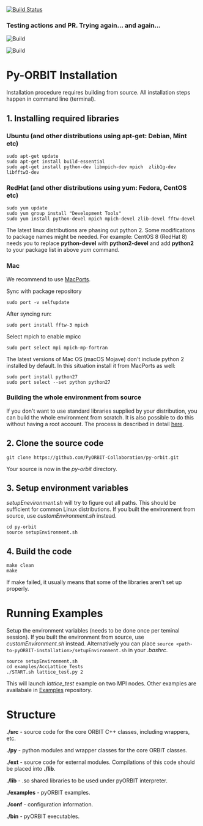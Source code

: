 [![Build Status](https://travis-ci.org/PyORBIT-Collaboration/py-orbit.svg?branch=master)](https://travis-ci.org/PyORBIT-Collaboration/py-orbit)

### Testing actions and PR. Trying again... and again...
![Build](https://github.com/azukov/py-orbit/actions/workflows/compilation.yml/badge.svg)

![Build](../../actions/workflows/compilation.yml/badge.svg)

# Py-ORBIT  Installation

Installation procedure requires building from source.
All installation steps happen in command line (terminal).

## 1. Installing required libraries

### Ubuntu (and other distributions using apt-get: Debian, Mint etc)
```shell
sudo apt-get update
sudo apt-get install build-essential
sudo apt-get install python-dev libmpich-dev mpich  zlib1g-dev libfftw3-dev
```

### RedHat (and other distributions using yum: Fedora, CentOS etc)
```shell
sudo yum update
sudo yum group install "Development Tools"
sudo yum install python-devel mpich mpich-devel zlib-devel fftw-devel
```
The latest linux distributions are phasing out python 2. Some modifications to package names might be needed. For example: CentOS 8 (RedHat 8) needs you to replace **python-devel** with **python2-devel** and add **python2** to your package list in above *yum* command.

### Mac 
We recommend to use [MacPorts](https://www.macports.org).
  
Sync with package repository

`sudo port -v selfupdate`

After syncing run:
```shell
sudo port install fftw-3 mpich
```
Select mpich to enable mpicc

```shell
sudo port select mpi mpich-mp-fortran
```

The latest versions of Mac OS (macOS Mojave) don't include python 2 installed by default.
In this situation install it from MacPorts as well:

```shell
sudo port install python27
sudo port select --set python python27
```

### Building the whole environment from source
If you don't want to use standard libraries supplied by your distribution, you can build the whole environment from scratch. It is also possible to do this without having a root account. The process is described in detail [here](BuildFromSource.md).

## 2. Clone the source code
```shell
git clone https://github.com/PyORBIT-Collaboration/py-orbit.git
```
Your source is now in the *py-orbit* directory.
## 3. Setup environment variables
*setupEnevironment.sh* will try to figure out all paths.
This should be sufficient for common Linux distributions. If you built the environment from source, use *customEnvironment.sh* instead.
```shell
cd py-orbit
source setupEnvironment.sh
```


## 4. Build the code

```shell 
make clean
make
```
If make failed, it usually means that some of the libraries aren't set up properly.



# Running Examples

Setup the environment variables (needs to be done once per teminal session). If you built the environment from source, use *customEnvironment.sh* instead.
Alternatively you can place `source <path-to-pyORBIT-installation>/setupEnvironment.sh` in your *.bashrc*.
```shell
source setupEnvironment.sh
cd examples/AccLattice_Tests
./START.sh lattice_test.py 2
```
This will launch *lattice_test* example on two MPI nodes. Other examples are availabale in [Examples](../../../examples) repository.

# Structure
**./src**		- source code for the core ORBIT C++ classes, including
		  wrappers, etc.

**./py**		- python modules and wrapper classes for the core ORBIT
		  classes.

**./ext**		- source code for external modules. Compilations of this
		  code should be placed into **./lib**.

**./lib**  	- .so shared libraries to be used under pyORBIT interpreter.

**./examples**		- pyORBIT examples.

**./conf**		- configuration information.

**./bin**		-  pyORBIT executables.
